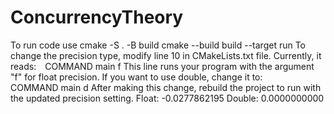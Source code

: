 # ConcurrencyTheory
To run code use 
cmake -S . -B build
cmake --build build --target run
To change the precision type, modify line 10 in CMakeLists.txt
file. Currently, it reads: COMMAND main f
This line runs your program with the argument "f" for float precision. If you want to use double, change it to:  COMMAND main d
After making this change, rebuild the project to run with the updated precision setting.
Float: -0.0277862195
Double: 0.0000000000
